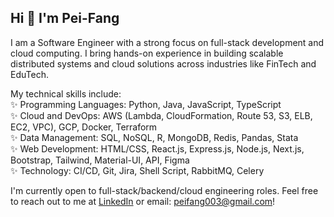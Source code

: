 ## Hi 👋 I'm Pei-Fang

I am a Software Engineer with a strong focus on full-stack development and cloud computing. I bring hands-on experience in building scalable distributed systems and cloud solutions across industries like FinTech and EduTech.

My technical skills include: </br>
✨ Programming Languages: Python, Java, JavaScript, TypeScript </br>
✨ Cloud and DevOps: AWS (Lambda, CloudFormation, Route 53, S3, ELB, EC2, VPC), GCP, Docker, Terraform </br>
✨ Data Management: SQL, NoSQL, R, MongoDB, Redis, Pandas, Stata </br>
✨ Web Development: HTML/CSS, React.js, Express.js, Node.js, Next.js, Bootstrap, Tailwind, Material-UI, API, Figma </br>
✨ Technology: CI/CD, Git, Jira, Shell Script, RabbitMQ, Celery </br>

I'm currently open to full-stack/backend/cloud engineering roles. Feel free to reach out to me at [LinkedIn](https://www.linkedin.com/in/peifangchiang) or email: peifang003@gmail.com!


<!--
**peifangchiang/peifangchiang** is a ✨ _special_ ✨ repository because its `README.md` (this file) appears on your GitHub profile.

Here are some ideas to get you started:

- 🔭 I’m currently working on ...
- 🌱 I’m currently learning ...
- 👯 I’m looking to collaborate on ...
- 🤔 I’m looking for help with ...
- 💬 Ask me about ...
- 📫 How to reach me: ...
- 😄 Pronouns: ...
- ⚡ Fun fact: ...
-->
